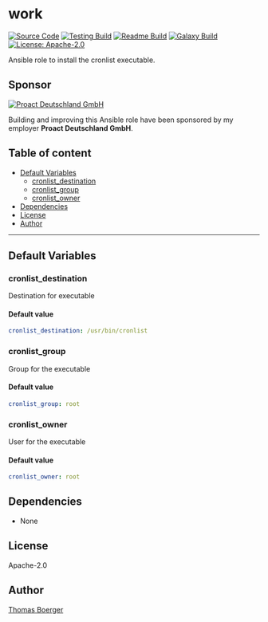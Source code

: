 # work

[![Source Code](https://img.shields.io/badge/github-source%20code-blue?logo=github&logoColor=white)](https://github.com/rolehippie/cronlist) [![Testing Build](https://github.com/rolehippie/cronlist/workflows/testing/badge.svg)](https://github.com/rolehippie/cronlist/actions?query=workflow%3Atesting) [![Readme Build](https://github.com/rolehippie/cronlist/workflows/readme/badge.svg)](https://github.com/rolehippie/cronlist/actions?query=workflow%3Areadme) [![Galaxy Build](https://github.com/rolehippie/cronlist/workflows/galaxy/badge.svg)](https://github.com/rolehippie/cronlist/actions?query=workflow%3Agalaxy) [![License: Apache-2.0](https://img.shields.io/github/license/rolehippie/cronlist)](https://github.com/rolehippie/cronlist/blob/master/LICENSE) 

Ansible role to install the cronlist executable. 

## Sponsor 

[![Proact Deutschland GmbH](https://proact.eu/wp-content/uploads/2020/03/proact-logo.png)](https://proact.eu) 

Building and improving this Ansible role have been sponsored by my employer **Proact Deutschland GmbH**.

## Table of content

* [Default Variables](#default-variables)
  * [cronlist_destination](#cronlist_destination)
  * [cronlist_group](#cronlist_group)
  * [cronlist_owner](#cronlist_owner)
* [Dependencies](#dependencies)
* [License](#license)
* [Author](#author)

---

## Default Variables

### cronlist_destination

Destination for executable

#### Default value

```YAML
cronlist_destination: /usr/bin/cronlist
```

### cronlist_group

Group for the executable

#### Default value

```YAML
cronlist_group: root
```

### cronlist_owner

User for the executable

#### Default value

```YAML
cronlist_owner: root
```

## Dependencies

* None

## License

Apache-2.0

## Author

[Thomas Boerger](https://github.com/tboerger)
